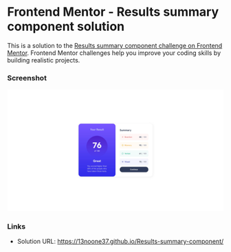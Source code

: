 # Frontend Mentor - Results summary component solution

This is a solution to the [Results summary component challenge on Frontend Mentor](https://www.frontendmentor.io/challenges/results-summary-component-CE_K6s0maV). Frontend Mentor challenges help you improve your coding skills by building realistic projects.

### Screenshot

![](./assets/images/screenshot.jpg)

### Links

- Solution URL: https://13noone37.github.io/Results-summary-component/
